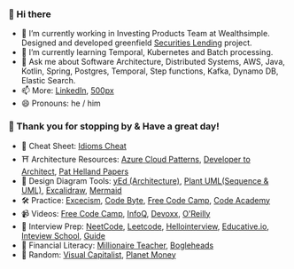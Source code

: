 ### 👋 Hi there 

- 🔭 I’m currently working in Investing Products Team at Wealthsimple. Designed and developed greenfield [Securities Lending](https://www.wealthsimple.com/en-ca/learn/what-is-securities-lending) project. 
- 🌱 I’m currently learning Temporal, Kubernetes and Batch processing. 
- 💬 Ask me about Software Architecture, Distributed Systems, AWS, Java, Kotlin, Spring, Postgres, Temporal, Step functions, Kafka, Dynamo DB, Elastic Search.
- 📫 More: [LinkedIn](https://www.linkedin.com/in/radeeyjd), [500px](https://500px.com/p/radeeyjd)
- 😄 Pronouns: he / him 

### 🙏 Thank you for stopping by & Have a great day! 
* 📝 Cheat Sheet: [Idioms Cheat](https://www.programming-idioms.org/about#about-block-cheatsheets)
* ⛩️ Architecture Resources: [Azure Cloud Patterns](https://learn.microsoft.com/en-us/azure/architecture/patterns/#catalog-of-patterns),  [Developer to Architect](https://developertoarchitect.com/lessons/),  [Pat Helland Papers](https://dblp.org/pid/h/PatHelland.html)
* 📏 Design Diagram Tools: [yEd (Architecture)](https://www.yworks.com/products/yed),  [Plant UML(Sequence & UML)](https://plantuml.com/), [Excalidraw](https://excalidraw.com/), [Mermaid](https://mermaid.js.org/intro/)
* 🛠️ Practice: [Excecism](https://exercism.io/my/tracks), [Code Byte](https://coderbyte.com/), [Free Code Camp](https://www.freecodecamp.org), [Code Academy](https://www.codecademy.com/)
* 📹 Videos: [Free Code Camp](https://www.youtube.com/c/Freecodecamp/videos), [InfoQ](https://www.youtube.com/nctv/videos), [Devoxx](https://www.youtube.com/c/Devoxx2015/videos), [O'Reilly](https://learning.oreilly.com/home/)
* 🤝 Interview Prep: [NeetCode](https://neetcode.io/), [Leetcode](https://leetcode.com), [Hellointerview](https://www.hellointerview.com/),   [Educative.io](https://www.educative.io/), [Inteview School](https://interviews.school/), [Guide](https://interviewguide.dev/)
* 🤑 Financial Literacy: [Millionaire Teacher](https://www.goodreads.com/en/book/show/11737840-millionaire-teacher), [Bogleheads](https://www.bogleheads.org/wiki/Suggested_reading)
* 🍩 Random: [Visual Capitalist](https://www.visualcapitalist.com/), [Planet Money](https://www.npr.org/podcasts/510289/planet-money)            
